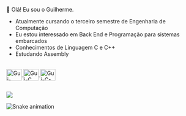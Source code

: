  👋 Olá! Eu sou o Guilherme.

- Atualmente cursando o terceiro semestre de Engenharia de Computação
- Eu estou interessado em Back End e Programação para sistemas embarcados
- Conhecimentos de Linguagem C e C++
- Estudando Assembly

<div align="center">
  <a href="https://github.com/guiaf04">
</div>
<div style="display: inline_block"><br>
  <img align="center" alt="Gui-C++" height="30" width="40" src="https://cdn.jsdelivr.net/gh/devicons/devicon/icons/cplusplus/cplusplus-original.svg">
  <img align="center" alt="Gui-C" height="30" width="40" src="https://cdn.jsdelivr.net/gh/devicons/devicon/icons/c/c-original.svg">
  <img align="center" alt="Gui-C-Embeded" height="30" width="40" src="https://cdn.jsdelivr.net/gh/devicons/devicon/icons/embeddedc/embeddedc-plain-wordmark.svg" />

</div>
 
 ##
 
 <div> 
  <a href = "mailto:guilhermearaujo@alu.ufc.br"><img src="https://img.shields.io/badge/-Gmail-%23333?style=for-the-badge&logo=gmail&logoColor=white" target="_blank"></a>
 
</div>

![Snake animation](https://github.com/guiaf04/guiaf04/blob/output/github-contribution-grid-snake.svg)
